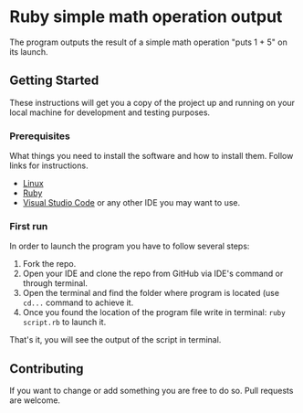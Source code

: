 # Ruby simple math operation output
The program outputs the result of a simple math operation "puts 1 + 5" on its launch.

## Getting Started 
These instructions will get you a copy of the project up and running on your local machine for development and testing purposes. 

### Prerequisites

What things you need to install the software and how to install them. Follow links for instructions.

- [Linux](https://www.linux.org/pages/download/)
- [Ruby](https://www.ruby-lang.org/en/documentation/installation/)
- [Visual Studio Code](https://code.visualstudio.com/) or any other IDE you may want to use.

### First run
In order to launch the program you have to follow several steps:

1. Fork the repo.
2. Open your IDE and clone the repo from GitHub via IDE's command or through terminal.
3. Open the terminal and find the folder where program is located (use `cd...` command to achieve it.
4. Once you found the location of the program file write in terminal: `ruby script.rb` to launch it.

That's it, you will see the output of the script in terminal. 


## Contributing

If you want to change or add something you are free to do so.
Pull requests are welcome. 
